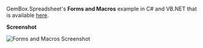 GemBox.Spreadsheet's **Forms and Macros** example in C# and VB.NET that is available [here](https://www.gemboxsoftware.com/spreadsheet/examples/excel-forms-macros/802).

**Screenshot**


![Forms and Macros Screenshot](https://www.gemboxsoftware.com/Spreadsheet/Examples/Content/XLSXPreservation/FormsandMacros/FormsAndMacros.png)